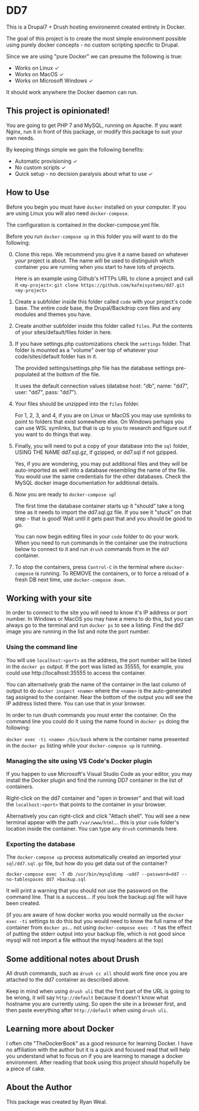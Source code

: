 # DD7

This is a Drupal7 + Drush hosting environemnt created entirely in Docker.

The goal of this project is to create the most simple environment possible
using purely docker concepts - no custom scripting specific to Drupal.

Since we are using "pure Docker" we can presume the following is true:

- Works on Linux ✓
- Works on MacOS ✓
- Works on Microsoft Windows ✓

It should work anywhere the Docker daemon can run.

## This project is opinionated!

You are going to get PHP 7 and MySQL, running on Apache. If you want Nginx, run
it in front of this package, or modify this package to suit your own needs.

By keeping things simple we gain the following benefits:

- Automatic provisioning ✓
- No custom scripts ✓
- Quick setup - no decision paralysis about what to use ✓

## How to Use

Before you begin you must have `docker` installed on your computer. If you are
using Linux you will also need `docker-compose`.

The configuration is contained in the docker-compose.yml file.

Before you run `docker-compose up` in this folder you will want to do the
following:

0. Clone this repo. We recommend you give it a name based on whatever *your*
project is about. The name will be used to distinguish which container you are
running when you start to have lots of projects.

    Here is an example using Github's HTTPs URL to clone a project and call it `<my-project>`:
    `git clone https://github.com/kafeisystems/dd7.git <my-project>`

1. Create a subfolder inside this folder called `code` with your project's code
base. The entire *code* base, the Drupal/Backdrop core files and any modules and
themes you have.

2. Create another subfolder inside this folder called `files`. Put the contents of your
sites/default/files folder in here.

3. If you have settings.php customizations check the `settings` folder. That
folder is mounted as a "volume" over top of whatever your code/sites/default
folder has in it.

    The provided settings/settings.php file has the database settings pre-populated at the bottom of the file.

    It uses the default connection values (databse host:
"db", name: "dd7", user: "dd7", pass: "dd7").

4. Your files should be unzipped into the `files` folder.

    For 1, 2, 3, and 4, if you are on Linux or MacOS you may use symlinks to
point to folders that exist somewhere else. On Windows perhaps you can use WSL
symlinks, but that is up to you to research and figure out if you want to do
things that way.

4. Finally, you will need to put a copy of your database into the `sql` folder,
USING THE NAME dd7.sql.gz, if gzipped, or dd7.sql if not gzipped.

    Yes, if you are wondering, you may put additional files and they will be
auto-imported as well into a database resembling the name of the file. You
would use the same credentials for the other databases. Check the MySQL docker
image documentation for additional details.

5. Now you are ready to `docker-compose up`!

    The first time the database container starts up it "should" take a long
time as it needs to import the dd7.sql.gz file. If you see it "stuck" on that
step - that is good! Wait until it gets past that and you should be good to go.

    You can now begin editing files in your `code` folder to do your work. When
you need to run commands in the container use the instructions below to connect
to it and run `drush` commands from in the `dd7` container.

6. To stop the containers, press `Control-C` in the terminal where
`docker-compose` is running. To REMOVE the containers, or to force a reload of
a fresh DB next time, use `docker-compose down`.

## Working with your site

In order to connect to the site you will need to know it's IP address or port
number. In Windows or MacOS you may have a menu to do this, but you can always
go to the terminal and run `docker ps` to see a listing. Find the dd7 image you
are running in the list and note the port number.

### Using the command line

You will use `localhost:<port>` as the address, the port number will be listed in
the `docker ps` output. If the port was listed as 35555, for example, you could
use http://localhost:35555 to access the container.

You can alternatively grab the name of the container in the last column of
output to do `docker inspect <name>` where the `<name>` is the auto-generated
tag assigned to the container. Near the bottom of the output you will see the
IP address listed there. You can use that in your browser.

In order to run drush commands you must enter the container. On the command
line you could do it using the name found in `docker ps` doing the following:

`docker exec -ti <name> /bin/bash` where <name> is the container name presented
in the `docker ps` listing while your `docker-compose up` is running.

### Managing the site using VS Code's Docker plugin

If you happen to use Microsoft's Visual Studio Code as your editor, you may
install the Docker plugin and find the running DD7 container in the list of
containers.

Right-click on the dd7 container and "open in browser" and that will
load the `localhost:<port>` that points to the container in your browser.

Alternatively you can right-click and click "Attach shell". You will see a new
terminal appear with the path `/var/www/html`... this is your `code` folder's
location inside the container. You can type any `drush` commands here.

### Exporting the database

The `docker-compose up` process automatically created an imported your `sql/dd7.sql.gz` file, but how do you get data out of the container?

`docker-compose exec -T db /usr/bin/mysqldump -udd7 --password=dd7 --no-tablespaces dd7 >backup.sql`

It will print a warning that you should not use the password on the command line. That is a success... if you look the backup.sql file will have been created.

(if you are aware of how docker works you would normally us the `docker exec -ti` settings to do this but you would need to know the full name of the container from `docker ps`... not using `docker-compose exec -T` has the effect of putting the stderr output into your backup file, which is not good since mysql will not import a file without the mysql headers at the top)

## Some additional notes about Drush

All drush commands, such as `drush cc all` should work fine once you are
attached to the dd7 container as described above.

Keep in mind when using `drush uli` that the first part of the URL is going to
be wrong, it will say `http://default` because it doesn't know what hostname
you are currently using. So open the site in a browser first, and then paste
everything after `http://default` when using `drush uli`.

## Learning more about Docker

I often cite "TheDockerBook" as a good resource for learning Docker. I have no
affiliation with the author but it is a quick and focused read that will help
you understand what to focus on if you are learning to manage a docker
environment. After reading that book using this project should hopefully be a
piece of cake.

## About the Author

This package was created by Ryan Weal.
